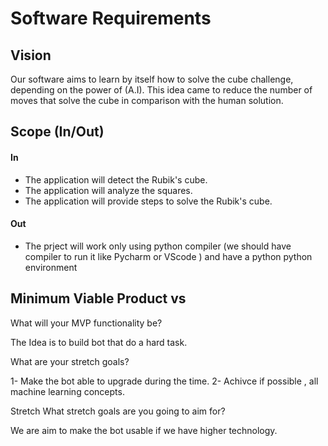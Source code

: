 
# Software Requirements

## Vision
Our software aims to learn by itself how to solve the cube challenge, depending on the power of (A.I). This idea came to reduce the number of moves that solve the cube in comparison with the human solution.


## Scope (In/Out)

#### In 
- The application will detect the Rubik's cube.
- The application will analyze the squares.
- The application will provide steps to solve the Rubik's cube.

#### Out
- The prject will work only using python compiler (we should have compiler to run     it like Pycharm or VScode ) and have a python python environment

## Minimum Viable Product vs

What will your MVP functionality be?

The Idea is to build bot that do a hard task.

What are your stretch goals?

1- Make the bot  able to upgrade during the time.
2- Achivce if possible , all machine learning concepts.

Stretch
What stretch goals are you going to aim for?

We are aim to make the bot usable if we have higher technology.
